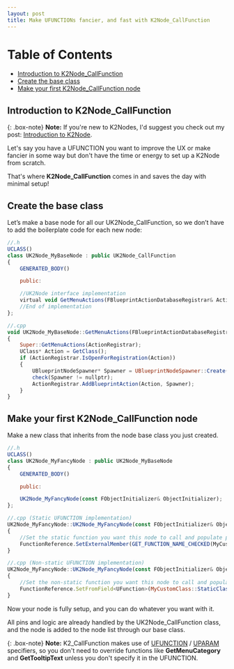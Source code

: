 ```yaml
---
layout: post
title: Make UFUNCTIONs fancier, and fast with K2Node_CallFunction
---
```


# Table of Contents
* [Introduction to K2Node_CallFunction](#introduction-to-k2nodecallfunction)
* [Create the base class](#create-the-base-class)
* [Make your first K2Node_CallFunction node](#make-your-first-k2nodecallfunction-node)

<a name="introduction-to-k2nodecallfunction"></a>
## Introduction to K2Node_CallFunction

{: .box-note}
**Note:** If you're new to K2Nodes, I'd suggest you check out my post: [Introduction to K2Node](https://olssondev.github.io/2023-02-13-K2Nodes/).

Let's say you have a UFUNCTION you want to improve the UX or make fancier in some way but don't have the time or energy to set up a K2Node from scratch.

That's where **K2Node_CallFunction** comes in and saves the day with minimal setup!

<a name="create-the-base-class"></a>
## Create the base class

Let’s make a base node for all our UK2Node_CallFunction, so we don’t have to add the boilerplate code for each new node:

```javascript
//.h
UCLASS()
class UK2Node_MyBaseNode : public UK2Node_CallFunction
{
	GENERATED_BODY()

	public:

	//UK2Node interface implementation
	virtual void GetMenuActions(FBlueprintActionDatabaseRegistrar& ActionRegistrar) const override;
	//End of implementation
};

//.cpp
void UK2Node_MyBaseNode::GetMenuActions(FBlueprintActionDatabaseRegistrar& ActionRegistrar) const
{
	Super::GetMenuActions(ActionRegistrar);
	UClass* Action = GetClass();
	if (ActionRegistrar.IsOpenForRegistration(Action))
	{
		UBlueprintNodeSpawner* Spawner = UBlueprintNodeSpawner::Create(GetClass());
		check(Spawner != nullptr);
		ActionRegistrar.AddBlueprintAction(Action, Spawner);
	}
}
``` 

<a name="make-your-first-k2nodecallfunction-node"></a>
## Make your first K2Node_CallFunction node

Make a new class that inherits from the node base class you just created.

```javascript
//.h
UCLASS()
class UK2Node_MyFancyNode : public UK2Node_MyBaseNode
{
	GENERATED_BODY()

	public:

	UK2Node_MyFancyNode(const FObjectInitializer& ObjectInitializer);
};

//.cpp (Static UFUNCTION implementation)
UK2Node_MyFancyNode::UK2Node_MyFancyNode(const FObjectInitializer& ObjectInitializer) : Super(ObjectInitializer)
{
    //Set the static function you want this node to call and populate pins from.
	FunctionReference.SetExternalMember(GET_FUNCTION_NAME_CHECKED(MyCustomClass, MyStaticFunction), MyCustomClass::StaticClass());
}

//.cpp (Non-static UFUNCTION implementation)
UK2Node_MyFancyNode::UK2Node_MyFancyNode(const FObjectInitializer& ObjectInitializer) : Super(ObjectInitializer)
{
    //Set the non-static function you want this node to call and populate pins from.
    FunctionReference.SetFromField<UFunction>(MyCustomClass::StaticClass()->FindFunctionByName(GET_FUNCTION_NAME_CHECKED(MyCustomClass, MyNonStaticFunction)), true);
}
``` 

Now your node is fully setup, and you can do whatever you want with it.

All pins and logic are already handled by the UK2Node_CallFunction class, and the node is added to the node list through our base class.

{: .box-note}
**Note:** K2_CallFunction makes use of [UFUNCTION](https://benui.ca/unreal/ufunction/) / [UPARAM](https://benui.ca/unreal/uparam/) specifiers, so you don't need to override functions like **GetMenuCategory** and **GetTooltipText** unless you don't specify it in the UFUNCTION.